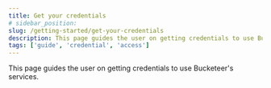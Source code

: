 ```yaml
---
title: Get your credentials
# sidebar_position: 
slug: /getting-started/get-your-credentials
description: This page guides the user on getting credentials to use Bucketeer's services.
tags: ['guide', 'credential', 'access']
---
```


This page guides the user on getting credentials to use Bucketeer's services.